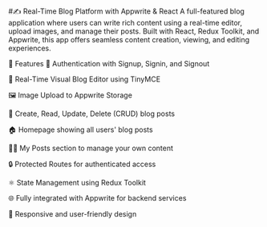 #✍️ Real-Time Blog Platform with Appwrite & React
A full-featured blog application where users can write rich content using a real-time editor, upload images, and manage their posts. Built with React, Redux Toolkit, and Appwrite, this app offers seamless content creation, viewing, and editing experiences.

🚀 Features
🔐 Authentication with Signup, Signin, and Signout

📝 Real-Time Visual Blog Editor using TinyMCE

🖼️ Image Upload to Appwrite Storage

🧾 Create, Read, Update, Delete (CRUD) blog posts

🏠 Homepage showing all users' blog posts

🙋‍♂️ My Posts section to manage your own content

🔒 Protected Routes for authenticated access

⚛️ State Management using Redux Toolkit

🌐 Fully integrated with Appwrite for backend services

📱 Responsive and user-friendly design
